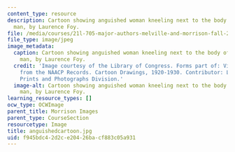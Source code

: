 ```yaml
---
content_type: resource
description: Cartoon showing anguished woman kneeling next to the body of a lynched
  man, by Laurence Foy.
file: /media/courses/21l-705-major-authors-melville-and-morrison-fall-2003/f945bdc42d2ce20426bacf883c05a931_anguishedcartoon.jpg
file_type: image/jpeg
image_metadata:
  caption: Cartoon showing anguished woman kneeling next to the body of a lynched
    man, by Laurence Foy.
  credit: 'Image courtesy of the Library of Congress. Forms part of: Visual Materials
    from the NAACP Records. Cartoon Drawings, 1920-1930. Contributor: Library of Congress
    Prints and Photographs Division.'
  image-alt: Cartoon showing anguished woman kneeling next to the body of a lynched
    man, by Laurence Foy.
learning_resource_types: []
ocw_type: OCWImage
parent_title: Morrison Images
parent_type: CourseSection
resourcetype: Image
title: anguishedcartoon.jpg
uid: f945bdc4-2d2c-e204-26ba-cf883c05a931
---
```

